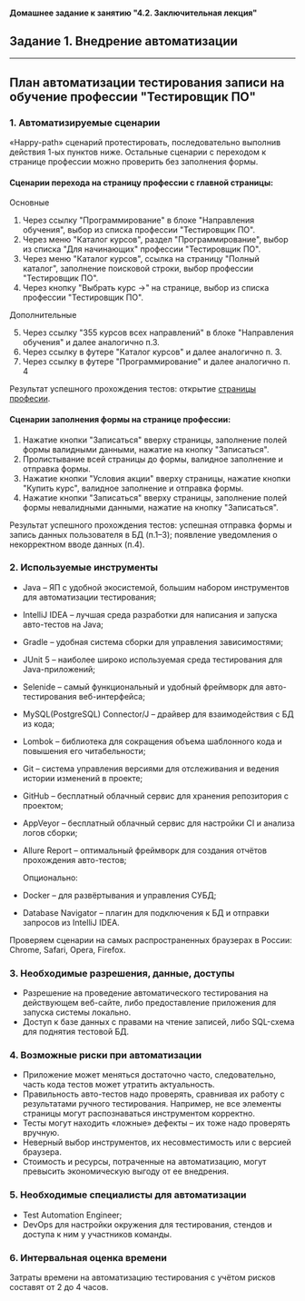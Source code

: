 #### Домашнее задание к занятию "4.2. Заключительная лекция"

## Задание 1. Внедрение автоматизации
***
## План автоматизации тестирования записи на обучение профессии "Тестировщик ПО"

### 1. Автоматизируемые сценарии
«Happy-path» сценарий протестировать, последовательно выполнив действия 1-ых пунктов ниже.
Остальные сценарии с переходом к странице профессии можно проверить без заполнения формы.
#### Сценарии перехода на страницу профессии с главной страницы:

Основные

1. Через ссылку "Программирование" в блоке "Направления обучения",
выбор из списка профессии "Тестировщик ПО".
2. Через меню "Каталог курсов", раздел "Программирование",
выбор из списка "Для начинающих" профессии "Тестировщик ПО".
3. Через меню "Каталог курсов", ссылка на страницу "Полный каталог", 
заполнение поисковой строки, выбор профессии "Тестировщик ПО".
4. Через кнопку "Выбрать курс →" на странице, выбор из списка профессии "Тестировщик ПО".

Дополнительные

5. Через ссылку "355 курсов всех направлений" в блоке "Направления обучения" и далее аналогично п.3.
6. Через ссылку в футере "Каталог курсов" и далее аналогично п. 3.
7. Через ссылку в футере "Программирование" и далее аналогично п. 4

Результат успешного прохождения тестов:
открытие [страницы професии](https://netology.ru/programs/qa).

#### Сценарии заполнения формы на странице профессии:

1. Нажатие кнопки "Записаться" вверху страницы, заполнение полей формы валидными данными, 
нажатие на кнопку "Записаться".
2. Пролистывание всей страницы до формы, валидное заполнение и отправка формы.
3. Нажатие кнопки "Условия акции" вверху страницы, нажатие кнопки "Купить курс",
валидное заполнение и отправка формы.
4. Нажатие кнопки "Записаться" вверху страницы, заполнение полей формы невалидными данными,
нажатие на кнопку "Записаться".

Результат успешного прохождения тестов:
успешная отправка формы и запись данных пользователя в БД (п.1–3);
появление уведомления о некорректном вводе данных (п.4).

### 2. Используемые инструменты
* Java – ЯП с удобной экосистемой, большим набором инструментов для автоматизации тестирования;
* IntelliJ IDEA – лучшая среда разработки для написания и запуска авто-тестов на Java;
* Gradle – удобная система сборки для управления зависимостями;
* JUnit 5 – наиболее широко используемая среда тестирования для Java-приложений;
* Selenide – самый функциональный и удобный фреймворк для авто-тестирования веб-интерфейса;
* MySQL(PostgreSQL) Connector/J – драйвер для взаимодействия с БД из кода;
* Lombok – библиотека для сокращения объема шаблонного кода и повышения его читабельности;
* Git – система управления версиями для отслеживания и ведения истории изменений в проекте;
* GitHub – бесплатный облачный сервис для хранения репозитория с проектом;
* AppVeyor – бесплатный облачный сервис для настройки CI и анализа логов сборки;
* Allure Report – оптимальный фреймворк для создания отчётов прохождения авто-тестов;

  Опционально:
* Docker – для развёртывания и управления СУБД;
* Database Navigator – плагин для подключения к БД и отправки запросов из IntelliJ IDEA.

Проверяем сценарии на самых распространенных браузерах в России: Chrome, Safari, Opera, Firefox.

### 3. Необходимые разрешения, данные, доступы

* Разрешение на проведение автоматического тестирования на действующем веб-сайте, 
либо предоставление приложения для запуска системы локально.
* Доступ к базе данных с правами на чтение записей, либо SQL-схема для поднятия тестовой БД.

### 4. Возможные риски при автоматизации
* Приложение может меняться достаточно часто, 
следовательно, часть кода тестов может утратить актуальность.
* Правильность авто-тестов надо проверять, сравнивая их работу с результатами ручного тестирования.
Например, не все элементы страницы могут распознаваться инструментом корректно.
* Тесты могут находить «ложные» дефекты – их тоже надо проверять вручную.
* Неверный выбор инструментов, их несовместимость или с версией браузера.
* Стоимость и ресурсы, потраченные на автоматизацию, могут превысить экономическую выгоду от ее внедрения.

### 5. Необходимые специалисты для автоматизации

* Test Automation Engineer;
* DevOps для настройки окружения для тестирования, стендов и доступа к ним у участников команды.

### 6. Интервальная оценка времени

Затраты времени на автоматизацию тестирования с учётом рисков составят от 2 до 4 часов.